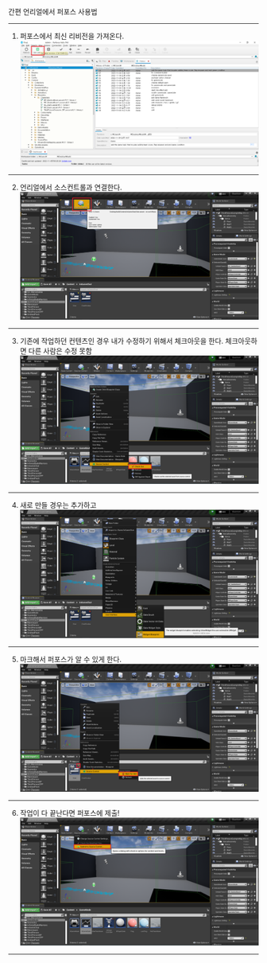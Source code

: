 간편 언리얼에서 퍼포스 사용법
******
1. 퍼포스에서 최신 리비전을 가져온다.
![](./images/GetLatest.png)
***
2. 언리얼에서 소스컨트롤과 연결한다.
![](./images/ConnectSourceControl.png)
***
3. 기존에 작업하던 컨텐츠인 경우 내가 수정하기 위해서 체크아웃을 한다. 체크아웃하면 다른 사람은 수정 못함
![](./images/OldContent.png)
***
4. 새로 만들 경우는 추가하고
![](./images/NewContent.png)
***
5. 마크해서 퍼포스가 알 수 있게 한다.
![](./images/MarkForAdd.png)
***
6. 작업이 다 끝난다면 퍼포스에 제출!
![](./images/SubmitLast.png)
***